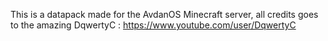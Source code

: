 This is a datapack made for the AvdanOS Minecraft server, all credits goes to the amazing DqwertyC : https://www.youtube.com/user/DqwertyC
